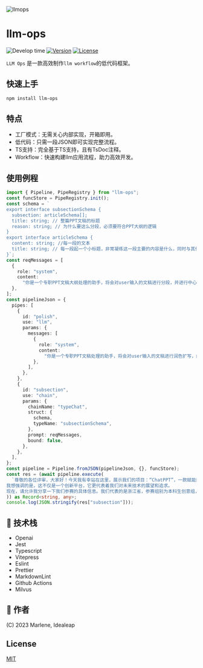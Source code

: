 ![llmops](https://github.com/IdeaLeap/llm-ops/assets/49270362/58faaf56-e581-45cf-8915-6368041dc68c)

# llm-ops
<p>
<img src="https://wakatime.com/badge/user/5bfd81bc-9515-462b-a942-069791b283b7/project/af5f20a2-48c4-4ffb-81b8-7c330a9ee330.svg?style=flat-square"  alt="Develop time"/>
<a href="https://www.npmjs.com/package/llm-ops"><img src="https://img.shields.io/npm/v/llm-ops.svg?style=flat&colorA=18181B&colorB=28CF8D" alt="Version"></a>
<a href="./LICENSE"><img src="https://img.shields.io/github/license/idealeap/llm-ops.svg?style=flat&colorA=18181B&colorB=28CF8D" alt="License"></a>
</p>

`LLM Ops` 是一款高效制作`llm workflow`的低代码框架。

## 快速上手

```bash
npm install llm-ops
```

## 特点

- 工厂模式：无需关心内部实现，开箱即用。
- 低代码：只需一段JSON即可实现完整流程。
- TS支持：完全基于TS支持，且有TsDoc注释。
- Workflow：快速构建llm应用流程，助力高效开发。

## 使用例程

```ts
import { Pipeline, PipeRegistry } from "llm-ops";
const funcStore = PipeRegistry.init();
const schema = `
export interface subsectionSchema {
  subsection: articleSchema[];
  title: string; // 整篇PPT文稿的标题
  reason: string; // 为什么要这么分段，必须要符合PPT大纲的逻辑
}
export interface articleSchema {
  content: string; //每一段的文本
  title: string; // 每一段起一个小标题，非常凝练这一段主要的内容是什么，同时与其他段落保持一个一致性的风格
}`;
const reqMessages = [
  {
    role: "system",
    content:
      "你是一个专职PPT文稿大纲处理的助手，将会对user输入的文稿进行分段，并进行中心点提取成小标题。给出整篇PPT文稿的标题,分段的理由，每段小标题和对应的内容。",
  },
];
const pipelineJson = {
  pipes: [
    {
      id: "polish",
      use: "llm",
      params: {
        messages: [
          {
            role: "system",
            content:
              "你是一个专职PPT文稿处理的助手，将会对user输入的文稿进行润色扩写，内容补充，但是原来的一些信息要点不丢失。",
          },
        ],
      },
    },
    {
      id: "subsection",
      use: "chain",
      params: {
        chainName: "typeChat",
        struct: {
          schema,
          typeName: "subsectionSchema",
        },
        prompt: reqMessages,
        bound: false,
      },
    },
  ],
};
const pipeline = Pipeline.fromJSON(pipelineJson, {}, funcStore);
const res = (await pipeline.execute(
  `尊敬的各位评审，大家好！今天我有幸站在这里，展示我们的项目：“ChatPPT”，一款赋能新时代、引领PPT制作革命的创新平台。
我想强调的是，这不仅是一个创新平台，它更代表着我们对未来技术的展望和追求。
现在，请允许我分享一下我们参赛的具体信息。我们代表的是浙江省，参赛组别为本科生创意组，所属高校为杭州电子科技大学。`,
)) as Record<string, any>;
console.log(JSON.stringify(res["subsection"]));
```


## 🎨 技术栈

- Openai
- Jest
- Typescript
- Vitepress
- Eslint
- Prettier
- MarkdownLint
- Github Actions
- Milvus

## 📄 作者

(C) 2023 Marlene, Idealeap

## License

[MIT](./LICENSE)
